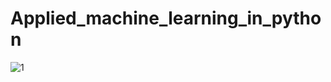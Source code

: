 # Applied_machine_learning_in_python
![1](https://user-images.githubusercontent.com/78659259/164873768-eba7785a-145d-4ef7-bd7f-dae846599583.png)
